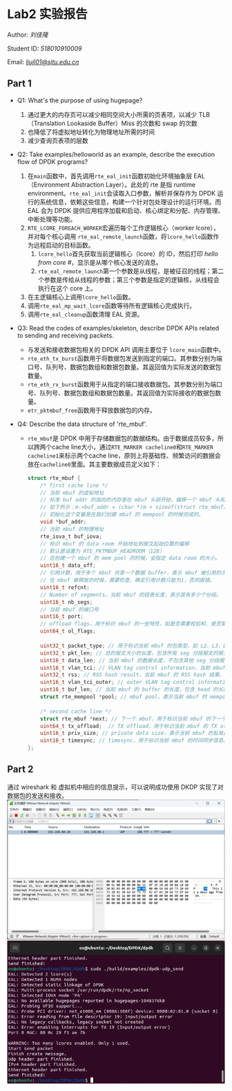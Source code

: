 # Lab2 实验报告

Author: *刘佳隆*

Student ID: *518010910009*

Email: *<liujl01@sjtu.edu.cn>*

## Part 1

- Q1: What's the purpose of using hugepage?
  1. 通过更大的内存页可以减少相同空间大小所需的页表项，以减少 TLB（Translation Lookaside Buffer）Miss 的次数和 swap 的次数
  2. 也降低了将虚拟地址转化为物理地址所需的时间
  3. 减少查询页表项的层数
  
- Q2: Take examples/helloworld as an example, describe the execution flow of DPDK programs?
  1. 在`main`函数中，首先调用`rte_eal_init`函数初始化环境抽象层 EAL（Environment Abstraction Layer）。此处的 rte 是指 runtime environment。`rte_eal_init`会读取入口参数，解析并保存作为 DPDK 运行的系统信息，依赖这些信息，构建一个针对包处理设计的运行环境。而 EAL 会为 DPDK 提供应用程序加载和启动、核心绑定和分配、内存管理、中断处理等功能。
  2. `RTE_LCORE_FOREACH_WORKER`宏遍历每个工作逻辑核心（worker lcore），并对每个核心调用 `rte_eal_remote_launch`函数，将`lcore_hello`函数作为远程启动的目标函数。
     1. `lcore_hello`首先获取当前逻辑核心（lcore）的 ID，然后打印 *hello from core #*，显示是从哪个核心发送的消息。
     2. `rte_eal_remote_launch`第一个参数是从线程，是被征召的线程；第二个参数是传给从线程的参数；第三个参数是指定的逻辑核，从线程会执行在这个 core 上。
  3. 在主逻辑核心上调用`lcore_hello`函数。
  4. 调用`rte_eal_mp_wait_lcore`函数等待所有逻辑核心完成执行。
  5. 调用`rte_eal_cleanup`函数清理 EAL 资源。

- Q3: Read the codes of examples/skeleton, describe DPDK APIs related to sending and receiving packets.
  - 与发送和接收数据包相关的 DPDK API 调用主要位于 `lcore_main`函数中。
  - `rte_eth_tx_burst`函数用于将数据包发送到指定的端口。其参数分别为端口号、队列号、数据包数组和数据包数量。其返回值为实际发送的数据包数量。
  - `rte_eth_rx_burst`函数用于从指定的端口接收数据包。其参数分别为端口号、队列号、数据包数组和数据包数量。其返回值为实际接收的数据包数量。
  - `etr_pktmbuf_free`函数用于释放数据包的内存。

- Q4: Describe the data structure of 'rte_mbuf'.
  - `rte_mbuf`是 DPDK 中用于存储数据包的数据结构。由于数据成员较多，所以跨两个cache line大小，通过`RTE_MARKER cacheline0`和`RTE_MARKER cacheline1`来标示两个cache line，原则上将基础性、频繁访问的数据会放在`cacheline0`里面。其主要数据成员定义如下：

    ```c
    struct rte_mbuf {
        /* first cache line */
        // 当前 mbuf 的虚拟地址
        // 标准 buf addr 的指向的内存是在 mbuf 头部开始，偏移一个 mbuf 头和私有数据的大小。
        // 如下所示：m->buf_addr = (char *)m + sizeof(struct rte_mbuf) + priv_size。
        // 初始化这个变量是在我们创建 mbuf 的 mempool 的时候完成的。
        void *buf_addr; 
        // 当前 mbuf 的物理地址
        rte_iova_t buf_iova;
        // 标识 mbuf 的 data room 开始地址到报文起始位置的偏移
        // 默认是设置为 RTE_PKTMBUF_HEADROOM（128）
        // 在创建一个 mbuf 的 mem pool 的时候，会指定 data room 的大小。
        uint16_t data_off;
        // 引用计数，用于多个 mbuf 共享一个数据 buffer，表示 mbuf 被引用的次数。
        // 在 mbuf 被释放的时候，需要检查，确定引用计数只能为1，否则报错。
        uint16_t refcnt; 
        // Number of segments。当前 mbuf 的链表长度，表示其有多少个分段。
        uint16_t nb_segs; 
        // 当前 mbuf 的端口号
        uint16_t port; 
        // offload flags，用于标识 mbuf 的一些特性，如是否需要校验和、是否需要 offload 等。
        uint64_t ol_flags; 

        uint32_t packet_type; // 用于标识当前 mbuf 的包类型，如 L2、L3、L4 和 tunnel 等。
        uint32_t pkt_len; // 总的报文大小的长度，包含所有 seg 分段报文的报文长度
        uint16_t data_len; // 当前 mbuf 的数据长度，不包含其他 seg 分段报文的数据长度。
        uint16_t vlan_tci; // VLAN tag control information，当前 mbuf 的 vlan tag 信息。
        uint32_t rss; // RSS hash result，当前 mbuf 的 RSS hash 结果。
        uint16_t vlan_tci_outer; // outer VLAN tag control information
        uint16_t buf_len; // 当前 mbuf 的 buffer 的长度，包含 head 的长度和 data 的长度。
        struct rte_mempool *pool; // mbuf pool，表示当前 mbuf 的 mempool。

        /* second cache line */
        struct rte_mbuf *next; // 下一个 mbuf，用于标识当前 mbuf 的下一个 mbuf。
        uint64_t tx_offload;  // TX offload，用于标识当前 mbuf 的 TX offload 信息。
        uint16_t priv_size; // private data size，表示当前 mbuf 的私有数据的大小。
        uint16_t timesync; // timesync，用于标识当前 mbuf 的时间同步信息。
    };
    ```

## Part 2

通过 wireshark 和 虚拟机中相应的信息提示，可以说明成功使用 DKDP 实现了对数据包的发送和接收。
![wireshark](wireshark.png)
![bash](bash.png)
